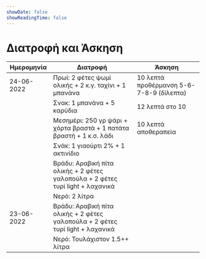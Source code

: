 ```yaml
---
showDate: false
showReadingTime: false
---
```


# Διατροφή και Άσκηση


| Ημερομηνία | Διατροφή                                                                       | Άσκηση                                   |
|------------|--------------------------------------------------------------------------------|------------------------------------------|
| 24-06-2022 | Πρωί: 2 φέτες ψωμί ολικής + 2 κ.γ. ταχίνι + 1 μπανάνα                          | 10 λεπτά προθέρμανση 5-6-7-8-9 (δίλεπτα) |
|            | Σνακ: 1 μπανάνα + 5 καρύδια                                                    | 12 λεπτά στο 10                          |
|            | Μεσημέρι: 250 γρ ψάρι + χόρτα βραστά + 1 πατάτα βραστή + 1 κ.σ. λάδι           | 10 λεπτά αποθεραπεία                     |
|            | Σνάκ: 1 γιαούρτι 2% + 1 ακτινίδιο                                              |                                          |
|            | Βράδυ: Αραβική πίτα ολικής + 2 φέτες γαλοπούλα + 2 φέτες τυρί light + λαχανικά |                                          |
|            | Νερό: 2 λίτρα                                                                  |                                          |
| 23-06-2022 | Βράδυ: Αραβική πίτα ολικής + 2 φέτες γαλοπούλα + 2 φέτες τυρί light + λαχανικά |                                          |
|            | Νερό: Τουλάχιστον 1.5++ λίτρα                                                  |                                          |
